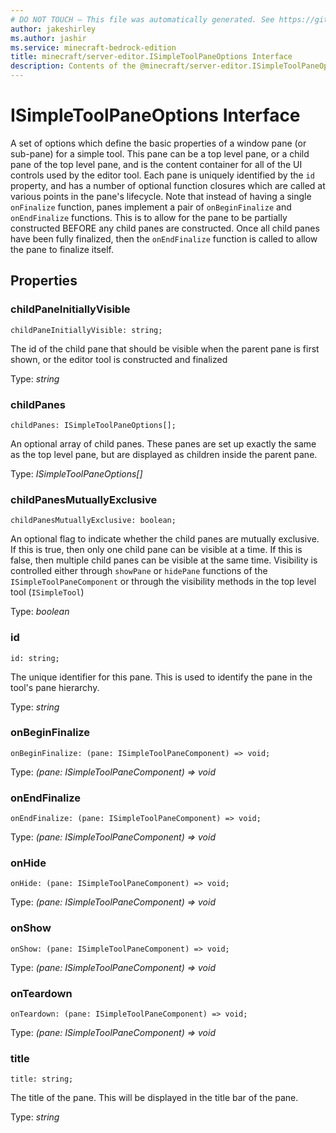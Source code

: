 ```yaml
---
# DO NOT TOUCH — This file was automatically generated. See https://github.com/mojang/minecraftapidocsgenerator to modify descriptions, examples, etc.
author: jakeshirley
ms.author: jashir
ms.service: minecraft-bedrock-edition
title: minecraft/server-editor.ISimpleToolPaneOptions Interface
description: Contents of the @minecraft/server-editor.ISimpleToolPaneOptions class.
---
```

# ISimpleToolPaneOptions Interface

A set of options which define the basic properties of a window pane (or sub-pane) for a simple tool. This pane can be a top level pane, or a child pane of the top level pane, and is the content container for all of the UI controls used by the editor tool. Each pane is uniquely identified by the `id` property, and has a number of optional function closures which are called at various points in the pane's lifecycle. Note that instead of having a single `onFinalize` function, panes implement a pair of `onBeginFinalize` and `onEndFinalize` functions. This is to allow for the pane to be partially constructed BEFORE any child panes are constructed. Once all child panes have been fully finalized, then the `onEndFinalize` function is called to allow the pane to finalize itself.

## Properties

### **childPaneInitiallyVisible**
`childPaneInitiallyVisible: string;`

The id of the child pane that should be visible when the parent pane is first shown, or the editor tool is constructed and finalized

Type: *string*

### **childPanes**
`childPanes: ISimpleToolPaneOptions[];`

An optional array of child panes. These panes are set up exactly the same as the top level pane, but are displayed as children inside the parent pane.

Type: *ISimpleToolPaneOptions[]*

### **childPanesMutuallyExclusive**
`childPanesMutuallyExclusive: boolean;`

An optional flag to indicate whether the child panes are mutually exclusive. If this is true, then only one child pane can be visible at a time. If this is false, then multiple child panes can be visible at the same time. Visibility is controlled either through `showPane` or `hidePane` functions of the `ISimpleToolPaneComponent` or through the visibility methods in the top level tool (`ISimpleTool`)

Type: *boolean*

### **id**
`id: string;`

The unique identifier for this pane. This is used to identify the pane in the tool's pane hierarchy.

Type: *string*

### **onBeginFinalize**
`onBeginFinalize: (pane: ISimpleToolPaneComponent) => void;`

Type: *(pane: ISimpleToolPaneComponent) => void*

### **onEndFinalize**
`onEndFinalize: (pane: ISimpleToolPaneComponent) => void;`

Type: *(pane: ISimpleToolPaneComponent) => void*

### **onHide**
`onHide: (pane: ISimpleToolPaneComponent) => void;`

Type: *(pane: ISimpleToolPaneComponent) => void*

### **onShow**
`onShow: (pane: ISimpleToolPaneComponent) => void;`

Type: *(pane: ISimpleToolPaneComponent) => void*

### **onTeardown**
`onTeardown: (pane: ISimpleToolPaneComponent) => void;`

Type: *(pane: ISimpleToolPaneComponent) => void*

### **title**
`title: string;`

The title of the pane. This will be displayed in the title bar of the pane.

Type: *string*
